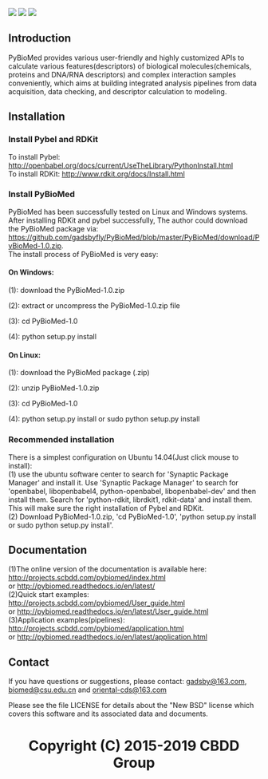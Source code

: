 ![](https://img.shields.io/pypi/l/Django.svg) ![](https://img.shields.io/badge/dependencies-rdkit%2C%20pybel-green.svg) ![](https://img.shields.io/badge/platforms-linux%2C%20windows-brightgreen.svg)<br>
## Introduction
PyBioMed provides various user-friendly and highly customized APIs to calculate various features(descriptors) of biological molecules(chemicals, proteins and DNA/RNA descriptors) and complex interaction samples conveniently, which aims at building integrated analysis pipelines from data acquisition, data checking, and descriptor calculation to modeling.
## Installation
### Install Pybel and RDKit
To install Pybel: http://openbabel.org/docs/current/UseTheLibrary/PythonInstall.html<br>
To install RDKit: http://www.rdkit.org/docs/Install.html<br>
### Install PyBioMed
PyBioMed has been successfully tested on Linux and Windows systems. After installing RDKit and pybel successfully, The author could download the PyBioMed package via: https://github.com/gadsbyfly/PyBioMed/blob/master/PyBioMed/download/PyBioMed-1.0.zip. <br>
The install process of PyBioMed is very easy:

#### On Windows:

(1): download the PyBioMed-1.0.zip

(2): extract or uncompress the PyBioMed-1.0.zip file

(3): cd PyBioMed-1.0

(4): python setup.py install

#### On Linux:

(1): download the PyBioMed package (.zip)

(2): unzip PyBioMed-1.0.zip

(3): cd PyBioMed-1.0

(4): python setup.py install or sudo python setup.py install
### Recommended installation
There is a simplest configuration on Ubuntu 14.04(Just click mouse to install): <br>
(1) use the ubuntu software center to search for 'Synaptic Package Manager' and install it. Use 'Synaptic Package Manager' to search for 'openbabel, libopenbabel4, python-openbabel, libopenbabel-dev' and then install them. Search for 'python-rdkit, librdkit1, rdkit-data' and install them. This will make sure the right installation of Pybel and RDKit.<br>
(2) Download PyBioMed-1.0.zip, 'cd PyBioMed-1.0', 'python setup.py install or sudo python setup.py install'.
## Documentation
(1)The online version of the documentation is available here:<br>
http://projects.scbdd.com/pybiomed/index.html <br>
or http://pybiomed.readthedocs.io/en/latest/<br>
(2)Quick start examples: http://projects.scbdd.com/pybiomed/User_guide.html<br>
or http://pybiomed.readthedocs.io/en/latest/User_guide.html<br>
(3)Application examples(pipelines): http://projects.scbdd.com/pybiomed/application.html<br>
or http://pybiomed.readthedocs.io/en/latest/application.html
## Contact
If you have questions or suggestions, please contact:
gadsby@163.com, biomed@csu.edu.cn and oriental-cds@163.com

Please see the file LICENSE for details about the "New BSD"
license which covers this software and its associated data and
documents.

# <center>Copyright (C) 2015-2019 CBDD Group</center>
